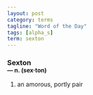 ```yaml
---
layout: post
category: terms
tagline: "Word of the Day"
tags: [alpha_s]
term: sexton
---
```


<h3>Sexton<br/> <small>&mdash; n. (sex<span>&middot;</span>ton)</small></h3>
<p><ol>
<li>an amorous, portly pair</li>
</ol></p>
